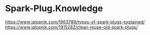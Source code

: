 # Spark-Plug.Knowledge
https://www.jalopnik.com/1963789/types-of-spark-plugs-explained/
https://www.jalopnik.com/1915282/clean-reuse-old-spark-plugs/
